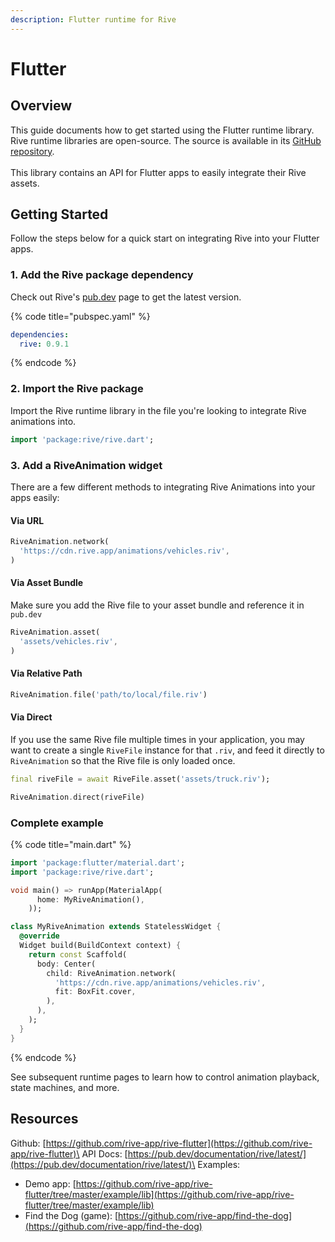```yaml
---
description: Flutter runtime for Rive
---
```


# Flutter

## Overview

This guide documents how to get started using the Flutter runtime library. Rive runtime libraries are open-source. The source is available in its [GitHub repository](https://github.com/rive-app/rive-flutter).\
\
This library contains an API for Flutter apps to easily integrate their Rive assets.

## Getting Started

Follow the steps below for a quick start on integrating Rive into your Flutter apps.

### 1. Add the Rive package dependency

Check out Rive's [pub.dev](https://pub.dev/packages/rive) page to get the latest version.

{% code title="pubspec.yaml" %}
```yaml
dependencies:
  rive: 0.9.1
```
{% endcode %}

### 2. Import the Rive package

Import the Rive runtime library in the file you're looking to integrate Rive animations into.

```dart
import 'package:rive/rive.dart';
```

### 3. Add a RiveAnimation widget

There are a few different methods to integrating Rive Animations into your apps easily:

#### Via URL

```dart
RiveAnimation.network(
  'https://cdn.rive.app/animations/vehicles.riv',
)
```

#### Via Asset Bundle

Make sure you add the Rive file to your asset bundle and reference it in `pub.dev`

```dart
RiveAnimation.asset(
  'assets/vehicles.riv',
)
```

#### Via Relative Path

```dart
RiveAnimation.file('path/to/local/file.riv')
```

#### Via Direct

If you use the same Rive file multiple times in your application, you may want to create a single `RiveFile` instance for that `.riv`, and feed it directly to `RiveAnimation` so that the Rive file is only loaded once.

```dart
final riveFile = await RiveFile.asset('assets/truck.riv');

RiveAnimation.direct(riveFile)
```

### Complete example

{% code title="main.dart" %}
```dart
import 'package:flutter/material.dart';
import 'package:rive/rive.dart';

void main() => runApp(MaterialApp(
      home: MyRiveAnimation(),
    ));

class MyRiveAnimation extends StatelessWidget {
  @override
  Widget build(BuildContext context) {
    return const Scaffold(
      body: Center(
        child: RiveAnimation.network(
          'https://cdn.rive.app/animations/vehicles.riv',
          fit: BoxFit.cover,
        ),
      ),
    );
  }
}
```
{% endcode %}

See subsequent runtime pages to learn how to control animation playback, state machines, and more.

## Resources

Github: [https://github.com/rive-app/rive-flutter](https://github.com/rive-app/rive-flutter)\
API Docs: [https://pub.dev/documentation/rive/latest/](https://pub.dev/documentation/rive/latest/)\
Examples:

* Demo app: [https://github.com/rive-app/rive-flutter/tree/master/example/lib](https://github.com/rive-app/rive-flutter/tree/master/example/lib)
* Find the Dog (game): [https://github.com/rive-app/find-the-dog](https://github.com/rive-app/find-the-dog)

